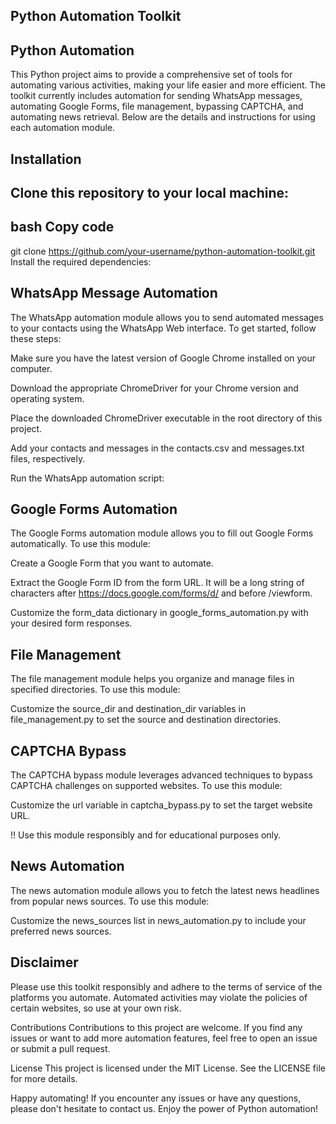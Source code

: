 Python Automation Toolkit
----------------------------

Python Automation
-----------------

This Python project aims to provide a comprehensive set of tools for automating various activities, making your life easier and more efficient. The toolkit currently includes automation for sending WhatsApp messages, automating Google Forms, file management, bypassing CAPTCHA, and automating news retrieval. Below are the details and instructions for using each automation module.

Installation
---------------

Clone this repository to your local machine:
-------------------------------
bash
Copy code
---

git clone https://github.com/your-username/python-automation-toolkit.git
Install the required dependencies:


WhatsApp Message Automation
----------------------------

The WhatsApp automation module allows you to send automated messages to your contacts using the WhatsApp Web interface. To get started, follow these steps:

Make sure you have the latest version of Google Chrome installed on your computer.

Download the appropriate ChromeDriver for your Chrome version and operating system.

Place the downloaded ChromeDriver executable in the root directory of this project.

Add your contacts and messages in the contacts.csv and messages.txt files, respectively.

Run the WhatsApp automation script:

Google Forms Automation
---------------------------------
The Google Forms automation module allows you to fill out Google Forms automatically. To use this module:

Create a Google Form that you want to automate.

Extract the Google Form ID from the form URL. It will be a long string of characters after https://docs.google.com/forms/d/ and before /viewform.

Customize the form_data dictionary in google_forms_automation.py with your desired form responses.


File Management
----------------
The file management module helps you organize and manage files in specified directories. To use this module:

Customize the source_dir and destination_dir variables in file_management.py to set the source and destination directories.


CAPTCHA Bypass
--------------------
The CAPTCHA bypass module leverages advanced techniques to bypass CAPTCHA challenges on supported websites. To use this module:

Customize the url variable in captcha_bypass.py to set the target website URL.

!! Use this module responsibly and for educational purposes only.

News Automation
------------------
The news automation module allows you to fetch the latest news headlines from popular news sources. To use this module:

Customize the news_sources list in news_automation.py to include your preferred news sources.

Disclaimer
----------
Please use this toolkit responsibly and adhere to the terms of service of the platforms you automate. Automated activities may violate the policies of certain websites, so use at your own risk.

Contributions
Contributions to this project are welcome. If you find any issues or want to add more automation features, feel free to open an issue or submit a pull request.

License
This project is licensed under the MIT License. See the LICENSE file for more details.

Happy automating! If you encounter any issues or have any questions, please don't hesitate to contact us. Enjoy the power of Python automation!
